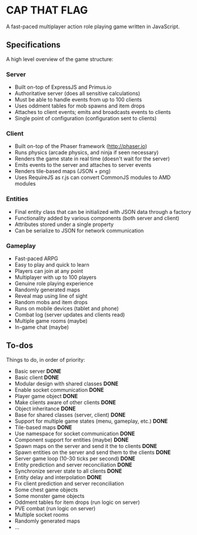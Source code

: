 CAP THAT FLAG
=============

A fast-paced multiplayer action role playing game written in JavaScript.

Specifications
--------------

A high level overview of the game structure:

### Server

- Built on-top of ExpressJS and Primus.io
- Authoritative server (does all sensitive calculations)
- Must be able to handle events from up to 100 clients
- Uses oddment tables for mob spawns and item drops
- Attaches to client events; emits and broadcasts events to clients
- Single point of configuration (configuration sent to clients)

### Client

- Built on-top of the Phaser framework (http://phaser.io)
- Runs physics (arcade physics, and ninja if seen necessary)
- Renders the game state in real time (doesn't wait for the server)
- Emits events to the server and attaches to server events
- Renders tile-based maps (JSON + png)
- Uses RequireJS as r.js can convert CommonJS modules to AMD modules

### Entities

- Final entity class that can be initialized with JSON data through a factory
- Functionality added by various components (both server and client)
- Attributes stored under a single property
- Can be serialize to JSON for network communication

### Gameplay

- Fast-paced ARPG
- Easy to play and quick to learn
- Players can join at any point
- Multiplayer with up to 100 players
- Genuine role playing experience
- Randomly generated maps
- Reveal map using line of sight
- Random mobs and item drops
- Runs on mobile devices (tablet and phone)
- Combat log (server updates and clients read)
- Multiple game rooms (maybe)
- In-game chat (maybe)

To-dos
------

Things to do, in order of priority:

- Basic server __DONE__
- Basic client __DONE__
- Modular design with shared classes __DONE__
- Enable socket communication __DONE__
- Player game object __DONE__
- Make clients aware of other clients __DONE__
- Object inheritance __DONE__
- Base for shared classes (server, client) __DONE__
- Support for multiple game states (menu, gameplay, etc.) __DONE__
- Tile-based maps __DONE__
- Use namespace for socket communication __DONE__
- Component support for entities (maybe) __DONE__
- Spawn maps on the server and send it the to clients __DONE__
- Spawn entities on the server and send them to the clients __DONE__
- Server game loop (10-30 ticks per second) __DONE__
- Entity prediction and server reconciliation __DONE__
- Synchronize server state to all clients __DONE__
- Entity delay and interpolation __DONE__
- Fix client prediction and server reconciliation
- Some chest game objects
- Some monster game objects
- Oddment tables for item drops (run logic on server)
- PVE combat (run logic on server)
- Multiple socket rooms
- Randomly generated maps
- ...
